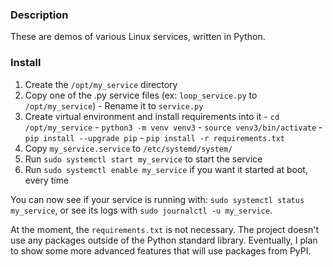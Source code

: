 ### Description

These are demos of various Linux services, written in Python.

### Install

  1. Create the `/opt/my_service` directory
  2. Copy one of the .py service files (ex: `loop_service.py` to `/opt/my_service`)
    - Rename it to `service.py`
  3. Create virtual environment and install requirements into it
    - `cd /opt/my_service`
    - `python3 -m venv venv3`
    - `source venv3/bin/activate`
    - `pip install --upgrade pip`
    - `pip install -r requirements.txt`
  4. Copy `my_service.service` to `/etc/systemd/system/`
  5. Run `sudo systemctl start my_service` to start the service
  6. Run `sudo systemctl enable my_service` if you want it started at boot, every time

You can now see if your service is running with: `sudo systemctl status my_service`, or see its logs with `sudo journalctl -u my_service`.

At the moment, the `requirements.txt` is not necessary. The project doesn't
use any packages outside of the Python standard library. Eventually, I plan
to show some more advanced features that will use packages from PyPI.
